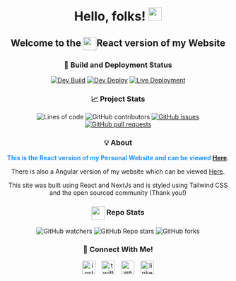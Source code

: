 
# <div align="center"> Hello, folks! <img src="https://raw.githubusercontent.com/MartinHeinz/MartinHeinz/master/wave.gif" width="30px"> </div>

## <div align="center">Welcome to the  <img src="https://upload.wikimedia.org/wikipedia/commons/thumb/a/a7/React-icon.svg/1280px-React-icon.svg.png" height="30px" align="center">React version of my Website </div>

<div align="center">

### 🚀 Build and Deployment Status
[![Dev Build](https://github.com/RafaelZasas/RafaelZasas-React/actions/workflows/build-test.yml/badge.svg?branch=develop)](https://github.com/RafaelZasas/RafaelZasas-React/actions/workflows/build-test.yml)
[![Dev Deploy](https://github.com/RafaelZasas/RafaelZasas-React/actions/workflows/dev-deploy.yml/badge.svg)](https://github.com/RafaelZasas/RafaelZasas-React/actions/workflows/dev-deploy.yml)
[![Live Deployment](https://github.com/RafaelZasas/RafaelZasas-React/actions/workflows/live-deploy.yml/badge.svg?branch=main)](https://github.com/RafaelZasas/RafaelZasas-React/actions/workflows/live-deploy.yml)


### 📈 Project Stats
![Lines of code](https://img.shields.io/tokei/lines/github/RafaelZasas/RafaelZasas-React?style=for-the-badge)
![GitHub contributors](https://img.shields.io/github/contributors/RafaelZasas/RafaelZasas-React?style=for-the-badge)
[![GitHub issues](https://img.shields.io/github/issues/RafaelZasas/RafaelZasas-React?style=for-the-badge)](https://github.com/RafaelZasas/RafaelZasas-React/issues)
[![GitHub pull requests](https://img.shields.io/github/issues-pr/RafaelZasas/RafaelZasas-React?style=for-the-badge)](https://github.com/RafaelZasas/RafaelZasas-React/pulls)

### 💡 About

<p style="font-weight: bold; color: dodgerblue">This is the React version of my Personal Website and can be viewed <a href="https://rtx.rafaelzasas.com">Here</a>.</p>
<p>There is also a Angular version of my website which can be viewed <a href="https://rafaelzasas.com">Here</a>.</p>
<p>This site was built using React and NextJs and is styled using Tailwind CSS and the open sourced community (Thank you!)</p>

### <img src="https://github.githubassets.com/images/modules/logos_page/GitHub-Mark.png"  height="30px" align="center" > Repo  Stats
![GitHub watchers](https://img.shields.io/github/watchers/RafaelZasas/RafaelZasas-React?style=social)
![GitHub Repo stars](https://img.shields.io/github/stars/rafaelzasas/RafaelZasas-React?style=social)
![GitHub forks](https://img.shields.io/github/forks/rafaelzasas/RafaelZasas-React?style=social)


### 🍻 Connect With Me!
<a href='https://instagram.com/rafaelzasas' style="margin-right: 10px"><img src="https://image.flaticon.com/icons/png/512/2111/2111463.png" height="30px" alt="instagram"></a>
<a href='https://twitter.com/rafaelzasas' style="margin-right: 10px"><img src="https://image.flaticon.com/icons/png/512/733/733579.png" height="30px" alt="twitter"></a>
<a href='https://rafaelzasas.com' style="margin-right: 10px"><img src="https://image.flaticon.com/icons/png/512/977/977597.png" height="30px" alt="website"></a>
<a href='https://linkedin.com/in/rafael-zasas'><img src="https://image.flaticon.com/icons/png/512/174/174857.png" height="30px" alt="linkedin"></a>


</div>
